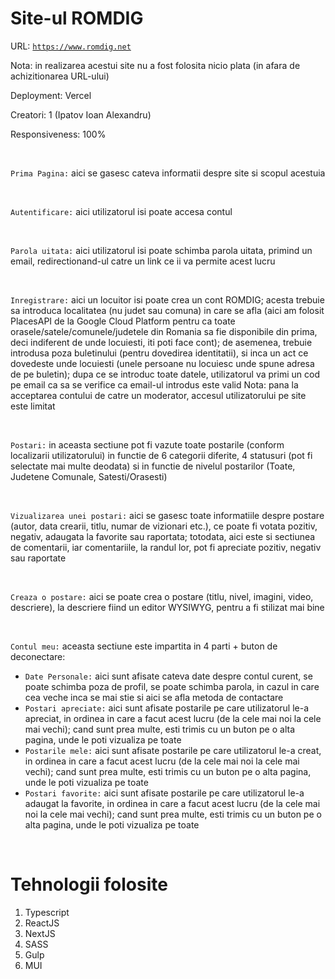 # Site-ul ROMDIG

URL: [`https://www.romdig.net`](https://www.romdig.net)

Nota: in realizarea acestui site nu a fost folosita nicio plata (in afara de achizitionarea URL-ului)

Deployment: Vercel

Creatori: 1 (Ipatov Ioan Alexandru)

Responsiveness: 100%

&nbsp;
&nbsp;

```Prima Pagina:``` aici se gasesc cateva informatii despre site si scopul acestuia

&nbsp;
&nbsp;

```Autentificare:``` aici utilizatorul isi poate accesa contul

&nbsp;
&nbsp;

```Parola uitata:``` aici utilizatorul isi poate schimba parola uitata, primind un email, redirectionand-ul catre un link ce ii va permite acest lucru

&nbsp;
&nbsp;

```Inregistrare:``` aici un locuitor isi poate crea un cont ROMDIG; acesta trebuie sa introduca localitatea (nu judet sau comuna) in care se afla (aici am folosit PlacesAPI de la Google Cloud Platform pentru ca toate orasele/satele/comunele/judetele din Romania sa fie disponibile din prima, deci indiferent de unde locuiesti, iti poti face cont); de asemenea, trebuie introdusa poza buletinului (pentru dovedirea identitatii), si inca un act ce dovedeste unde locuiesti (unele persoane nu locuiesc unde spune adresa de pe buletin); dupa ce se introduc toate datele, utilizatorul va primi un cod pe email ca sa se verifice ca email-ul introdus este valid
Nota: pana la acceptarea contului de catre un moderator, accesul utilizatorului pe site este limitat

&nbsp;
&nbsp;

```Postari:``` in aceasta sectiune pot fi vazute toate postarile (conform localizarii utilizatorului) in functie de 6 categorii diferite, 4 statusuri (pot fi selectate mai multe deodata) si in functie de nivelul postarilor (Toate, Judetene Comunale, Satesti/Orasesti)

&nbsp;
&nbsp;

```Vizualizarea unei postari:``` aici se gasesc toate informatiile despre postare (autor, data crearii, titlu, numar de vizionari etc.), ce poate fi votata pozitiv, negativ, adaugata la favorite sau raportata; totodata, aici este si sectiunea de comentarii, iar comentariile, la randul lor, pot fi apreciate pozitiv, negativ sau raportate

&nbsp;
&nbsp;

```Creaza o postare:``` aici se poate crea o postare (titlu, nivel, imagini, video, descriere), la descriere fiind un editor WYSIWYG, pentru a fi stilizat mai bine

&nbsp;
&nbsp;

```Contul meu:``` aceasta sectiune este impartita in 4 parti + buton de deconectare:
- ```Date Personale:``` aici sunt afisate cateva date despre contul curent, se poate schimba poza de profil, se poate schimba parola, in cazul in care cea veche inca se mai stie si aici se afla metoda de contactare
- ```Postari apreciate:``` aici sunt afisate postarile pe care utilizatorul le-a apreciat, in ordinea in care a facut acest lucru (de la cele mai noi la cele mai vechi); cand sunt prea multe, esti trimis cu un buton pe o alta pagina, unde le poti vizualiza pe toate
- ```Postarile mele:``` aici sunt afisate postarile pe care utilizatorul le-a creat, in ordinea in care a facut acest lucru (de la cele mai noi la cele mai vechi); cand sunt prea multe, esti trimis cu un buton pe o alta pagina, unde le poti vizualiza pe toate
- ```Postari favorite:``` aici sunt afisate postarile pe care utilizatorul le-a adaugat la favorite, in ordinea in care a facut acest lucru (de la cele mai noi la cele mai vechi); cand sunt prea multe, esti trimis cu un buton pe o alta pagina, unde le poti vizualiza pe toate

&nbsp;
&nbsp;

# Tehnologii folosite
1. Typescript
2. ReactJS
3. NextJS
4. SASS
5. Gulp
6. MUI